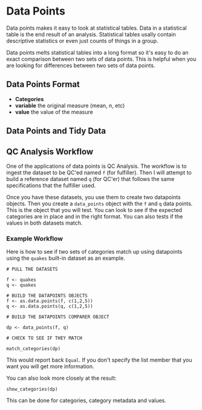 # Data Points

Data points makes it easy to look at statistical tables. Data in
a statistical table is the end result of an analysis. Statistical
tables usally contain descriptive statistics or even just counts
of things in a group.

Data points melts statistical tables into a long format so it's
easy to do an exact comparison between two sets of data points. This
is helpful when you are looking for differences between two sets
of data points.

## Data Points Format

  - **Categories** 
  - **variable** the original measure (mean, n, etc)
  - **value** the value of the measure

## Data Points and Tidy Data

## QC Analysis Workflow

One of the applications of data points is QC Analysis. The workflow is to ingest the 
dataset to be QC'ed named `f` (for fulfiller). Then I will attempt to build a reference
dataset named `q` (for QC'er) that follows the same specifications that the fulfiller
used.

Once you have these datasets, you use them to create two datapoints objects. Then you 
create a `data_points` object with the `f` and `q` data points. This is the
object that you will test. You can look to see if the expected categories are in place
and in the right format. You can also tests if the values in both datasets match.

### Example Workflow

Here is how to see if two sets of categories match up using datapoints using the 
`quakes` built-in dataset as an example.

    # PULL THE DATASETS
    
    f <- quakes
    q <- quakes
    
    # BUILD THE DATAPOINTS OBJECTS
    f <- as.data.points(f, c(1,2,5))
    q <- as.data.points(q, c(1,2,5))
    
    # BUILD THE DATAPOINTS COMPARER OBJECT
    
    dp <- data_points(f, q)
    
    # CHECK TO SEE IF THEY MATCH
    
    match_categories(dp)

This would report back `Equal`. If you don't specify the list member that you want you will
get more information.

You can also look more closely at the result:

    show_categories(dp)
    
This can be done for categories, category metadata and values.
  
